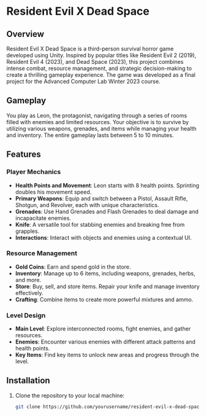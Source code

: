 # Resident Evil X Dead Space

## Overview

Resident Evil X Dead Space is a third-person survival horror game developed using Unity. Inspired by popular titles like Resident Evil 2 (2019), Resident Evil 4 (2023), and Dead Space (2023), this project combines intense combat, resource management, and strategic decision-making to create a thrilling gameplay experience. The game was developed as a final project for the Advanced Computer Lab Winter 2023 course.

## Gameplay

You play as Leon, the protagonist, navigating through a series of rooms filled with enemies and limited resources. Your objective is to survive by utilizing various weapons, grenades, and items while managing your health and inventory. The entire gameplay lasts between 5 to 10 minutes.

## Features

### Player Mechanics

- **Health Points and Movement**: Leon starts with 8 health points. Sprinting doubles his movement speed.
- **Primary Weapons**: Equip and switch between a Pistol, Assault Rifle, Shotgun, and Revolver, each with unique characteristics.
- **Grenades**: Use Hand Grenades and Flash Grenades to deal damage and incapacitate enemies.
- **Knife**: A versatile tool for stabbing enemies and breaking free from grapples.
- **Interactions**: Interact with objects and enemies using a contextual UI.

### Resource Management

- **Gold Coins**: Earn and spend gold in the store.
- **Inventory**: Manage up to 6 items, including weapons, grenades, herbs, and more.
- **Store**: Buy, sell, and store items. Repair your knife and manage inventory effectively.
- **Crafting**: Combine items to create more powerful mixtures and ammo.

### Level Design

- **Main Level**: Explore interconnected rooms, fight enemies, and gather resources.
- **Enemies**: Encounter various enemies with different attack patterns and health points.
- **Key Items**: Find key items to unlock new areas and progress through the level.

## Installation

1. Clone the repository to your local machine:
   ```bash
   git clone https://github.com/yourusername/resident-evil-x-dead-space.git
